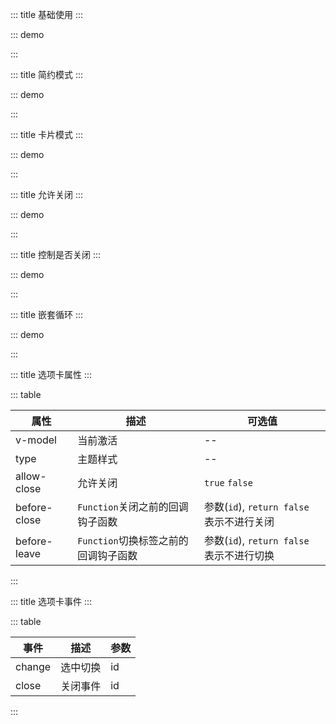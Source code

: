 ::: title 基础使用
:::

::: demo

<template>
  <lay-tab v-model="current1">
    <lay-tab-item title="选项一" id="1"><div style="padding:20px">选项一</div></lay-tab-item>
    <lay-tab-item title="选项二" id="2"><div style="padding:20px">选项二</div></lay-tab-item>
  </lay-tab>
</template>

<script>
import { ref } from 'vue'

export default {
  setup() {

    const current1 = ref("1")

    return {
      current1
    }
  }
}
</script>

:::

::: title 简约模式
:::

::: demo

<template>
  <lay-tab type="brief" v-model="current2">
    <lay-tab-item title="选项一" id="1"><div style="padding:20px">选项一</div></lay-tab-item>
    <lay-tab-item title="选项二" id="2"><div style="padding:20px">选项二</div></lay-tab-item>
  </lay-tab>
</template>

<script>
import { ref } from 'vue'

export default {
  setup() {

    const current2 = ref("1")

    return {
      current2
    }
  }
}
</script>

:::

::: title 卡片模式
:::

::: demo

<template>
  <lay-tab type="card" v-model="current3">
    <lay-tab-item title="选项一" id="1"><div style="padding:20px">选项一</div></lay-tab-item>
    <lay-tab-item title="选项二" id="2"><div style="padding:20px">选项二</div></lay-tab-item>
  </lay-tab>
</template>

<script>
import { ref } from 'vue'

export default {
  setup() {

    const current3 = ref("1")

    return {
      current3
    }
  }
}
</script>

:::

::: title 允许关闭
:::

::: demo

<template>
  <lay-tab type="card" v-model="current4" :allow-close="allowClose" @change="change" @close="close">
    <lay-tab-item title="选项一" id="1"><div style="padding:20px">选项一</div></lay-tab-item>
    <lay-tab-item title="选项二" id="2"><div style="padding:20px">选项二</div></lay-tab-item>
    <lay-tab-item title="选项三" id="3"><div style="padding:20px">选项三</div></lay-tab-item>
  </lay-tab>
</template>

<script>
import { ref } from 'vue'

export default {
  setup() {

    const current4 = ref("1")
    const allowClose = ref(true)

    const change = function(id){
      console.log("当前值:" +id)
    }

    const close = function(id){
      console.log("当前关闭:" + id)
    }

    return {
      current4,
      allowClose,
      change,
      close
    }
  }
}
</script>

:::

::: title 控制是否关闭
:::

::: demo

<template>
  <lay-tab type="card" v-model="current5" allow-close @change="change5" @close="close5" :beforeClose="beforeClose">
    <lay-tab-item title="选项一" id="1"><div style="padding:20px">选项一</div></lay-tab-item>
    <lay-tab-item title="选项二" id="2"><div style="padding:20px">选项二</div></lay-tab-item>
    <lay-tab-item title="选项三" id="3"><div style="padding:20px">选项三</div></lay-tab-item>
    <lay-tab-item title="选项四" id="4"><div style="padding:20px">选项四</div></lay-tab-item>
    <lay-tab-item title="选项五" id="5"><div style="padding:20px">选项五</div></lay-tab-item>
  </lay-tab>
  <div style="color:#ff5722;">id为单数的可以关闭</div>
</template>

<script>
import { ref } from 'vue'

export default {
  setup() {

    const current5 = ref("1")

    const change5 = function(id){
      console.log("当前值:" +id)
    }

    const beforeClose = function(id){
      return parseInt(id) % 2 === 1;
    }

    const close5 = function(id){
      console.log("当前关闭:" + id)
    }

    return {
      current5,
      change5,
      beforeClose，
      close5
    }
  }
}
</script>

:::


::: title 嵌套循环
:::

::: demo

<template>
  <lay-tab type="card" v-model="current6" @change="change6">
    <lay-tab-item v-for="a in arr" :key="a" :title="a.title" :id="a.id">
      内容{{a.id}}
    </lay-tab-item>
  </lay-tab>
</template>

<script>
import { ref } from 'vue'

export default {
  setup() {

    const current6 = ref('1')
    const change6 = function(id){
      alert(id)
    }

    const arr = ref([
      {id:'1', title:'选项一'},
      {id:'2', title:'选项二'}
    ])

    arr.value.push({id:'3', title:'选项三'})

    return {
      current6,
      arr
    }
  }
}
</script>

:::

::: title 选项卡属性
:::

::: table

| 属性        | 描述     | 可选值         |
| ----------- | -------- | -------------- |
| v-model     | 当前激活 | --             |
| type        | 主题样式 | --             |
| allow-close | 允许关闭 | `true` `false` |
| before-close  | `Function`关闭之前的回调钩子函数 | 参数(`id`), `return false` 表示不进行关闭   |
| before-leave  | `Function`切换标签之前的回调钩子函数 | 参数(`id`), `return false` 表示不进行切换   |

:::

::: title 选项卡事件
:::

::: table

| 事件   | 描述     | 参数 |
| ------ | -------- | ---- |
| change | 选中切换 | id   |
| close  | 关闭事件 | id   |

:::
